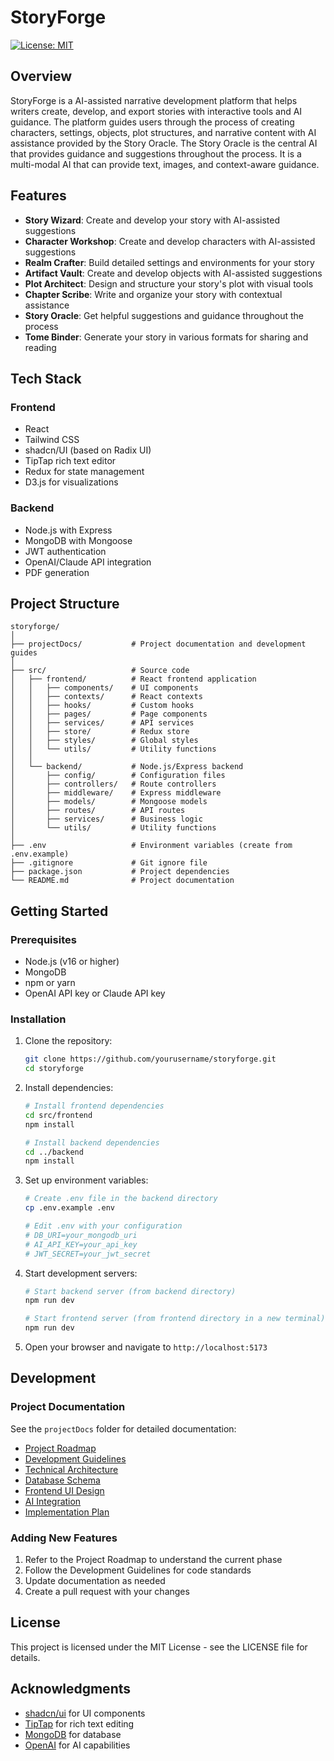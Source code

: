 # StoryForge

[![License: MIT](https://img.shields.io/badge/License-MIT-yellow.svg)](https://opensource.org/licenses/MIT)

## Overview

StoryForge is a AI-assisted narrative development platform that helps writers create, develop, and export stories with interactive tools and AI guidance. The platform guides users through the process of creating characters, settings, objects, plot structures, and narrative content with AI assistance provided by the Story Oracle. The Story Oracle is the central AI that provides guidance and suggestions throughout the process. It is a multi-modal AI that can provide text, images, and context-aware guidance.

## Features

- **Story Wizard**: Create and develop your story with AI-assisted suggestions
- **Character Workshop**: Create and develop characters with AI-assisted suggestions
- **Realm Crafter**: Build detailed settings and environments for your story
- **Artifact Vault**: Create and develop objects with AI-assisted suggestions
- **Plot Architect**: Design and structure your story's plot with visual tools
- **Chapter Scribe**: Write and organize your story with contextual assistance
- **Story Oracle**: Get helpful suggestions and guidance throughout the process
- **Tome Binder**: Generate your story in various formats for sharing and reading

## Tech Stack

### Frontend
- React
- Tailwind CSS
- shadcn/UI (based on Radix UI)
- TipTap rich text editor
- Redux for state management
- D3.js for visualizations

### Backend
- Node.js with Express
- MongoDB with Mongoose
- JWT authentication
- OpenAI/Claude API integration
- PDF generation

## Project Structure

```
storyforge/
│
├── projectDocs/           # Project documentation and development guides
│
├── src/                   # Source code
│   ├── frontend/          # React frontend application
│   │   ├── components/    # UI components
│   │   ├── contexts/      # React contexts
│   │   ├── hooks/         # Custom hooks
│   │   ├── pages/         # Page components
│   │   ├── services/      # API services
│   │   ├── store/         # Redux store
│   │   ├── styles/        # Global styles
│   │   └── utils/         # Utility functions
│   │
│   └── backend/           # Node.js/Express backend
│       ├── config/        # Configuration files
│       ├── controllers/   # Route controllers
│       ├── middleware/    # Express middleware
│       ├── models/        # Mongoose models
│       ├── routes/        # API routes
│       ├── services/      # Business logic
│       └── utils/         # Utility functions
│
├── .env                   # Environment variables (create from .env.example)
├── .gitignore             # Git ignore file
├── package.json           # Project dependencies
└── README.md              # Project documentation
```

## Getting Started

### Prerequisites

- Node.js (v16 or higher)
- MongoDB
- npm or yarn
- OpenAI API key or Claude API key

### Installation

1. Clone the repository:
   ```bash
   git clone https://github.com/yourusername/storyforge.git
   cd storyforge
   ```

2. Install dependencies:
   ```bash
   # Install frontend dependencies
   cd src/frontend
   npm install
   
   # Install backend dependencies
   cd ../backend
   npm install
   ```

3. Set up environment variables:
   ```bash
   # Create .env file in the backend directory
   cp .env.example .env
   
   # Edit .env with your configuration
   # DB_URI=your_mongodb_uri
   # AI_API_KEY=your_api_key
   # JWT_SECRET=your_jwt_secret
   ```

4. Start development servers:
   ```bash
   # Start backend server (from backend directory)
   npm run dev
   
   # Start frontend server (from frontend directory in a new terminal)
   npm run dev
   ```

5. Open your browser and navigate to `http://localhost:5173`

## Development

### Project Documentation

See the `projectDocs` folder for detailed documentation:

- [Project Roadmap](projectDocs/01-ProjectRoadmap.md)
- [Development Guidelines](projectDocs/02-DevelopmentGuidelines.md)
- [Technical Architecture](projectDocs/03-TechnicalArchitecture.md)
- [Database Schema](projectDocs/04-DatabaseSchema.md)
- [Frontend UI Design](projectDocs/05-FrontendUIDesign.md)
- [AI Integration](projectDocs/06-AIIntegration.md)
- [Implementation Plan](projectDocs/07-ImplementationPlan.md)

### Adding New Features

1. Refer to the Project Roadmap to understand the current phase
2. Follow the Development Guidelines for code standards
3. Update documentation as needed
4. Create a pull request with your changes

## License

This project is licensed under the MIT License - see the LICENSE file for details.

## Acknowledgments

- [shadcn/ui](https://ui.shadcn.com/) for UI components
- [TipTap](https://tiptap.dev/) for rich text editing
- [MongoDB](https://www.mongodb.com/) for database
- [OpenAI](https://openai.com/) for AI capabilities 